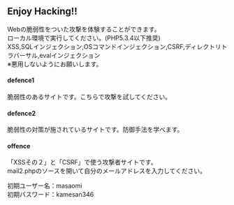 ## Enjoy Hacking!!
Webの脆弱性をついた攻撃を体験することができます。  
ローカル環境で実行してください。(PHP5.3.4以下推奨)  
XSS,SQLインジェクション,OSコマンドインジェクション,CSRF,ディレクトリトラバーサル,evalインジェクション  
※悪用しないようにお願いします。  
#### defence1
脆弱性のあるサイトです。こちらで攻撃を試してください。  
#### defence2
脆弱性の対策が施されているサイトです。防御手法を学べます。  
#### offence
「XSSその２」と「CSRF」で使う攻撃者サイトです。  
mail2.phpのソースを開いて自分のメールアドレスを入力してください。  

初期ユーザー名：masaomi  
初期パスワード：kamesan346

